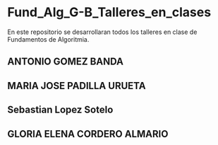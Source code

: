 # Fund_Alg_G-B_Talleres_en_clases
En este repositorio se desarrollaran todos los talleres en clase de  Fundamentos de Algoritmia.
## ANTONIO GOMEZ BANDA 
## MARIA JOSE PADILLA URUETA
## Sebastian Lopez Sotelo 
## GLORIA ELENA CORDERO ALMARIO
